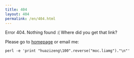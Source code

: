 ```yaml
---
title: 404
layout: 404
permalink: /en/404.html
---
```


Error 404. Nothing found :( Where did you get that link?

Please go to [homepage](/) or email me:

    perl -e 'print "huazizeng\100".reverse("moc.liamg")."\n"'